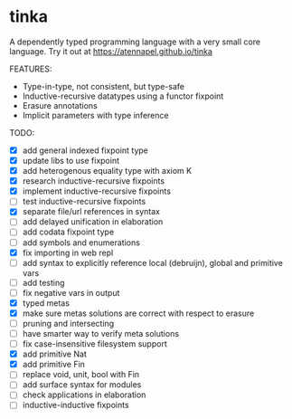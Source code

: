# tinka

A dependently typed programming language with a very small core language.
Try it out at https://atennapel.github.io/tinka

FEATURES:
- Type-in-type, not consistent, but type-safe
- Inductive-recursive datatypes using a functor fixpoint
- Erasure annotations
- Implicit parameters with type inference

TODO:
- [x] add general indexed fixpoint type
- [x] update libs to use fixpoint
- [x] add heterogenous equality type with axiom K
- [x] research inductive-recursive fixpoints
- [x] implement inductive-recursive fixpoints
- [ ] test inductive-recursive fixpoints
- [x] separate file/url references in syntax
- [ ] add delayed unification in elaboration
- [ ] add codata fixpoint type
- [ ] add symbols and enumerations
- [x] fix importing in web repl
- [ ] add syntax to explicitly reference local (debruijn), global and primitive vars
- [ ] add testing
- [ ] fix negative vars in output
- [x] typed metas
- [x] make sure metas solutions are correct with respect to erasure
- [ ] pruning and intersecting
- [ ] have smarter way to verify meta solutions
- [ ] fix case-insensitive filesystem support
- [x] add primitive Nat
- [x] add primitive Fin
- [ ] replace void, unit, bool with Fin
- [ ] add surface syntax for modules
- [ ] check applications in elaboration
- [ ] inductive-inductive fixpoints
